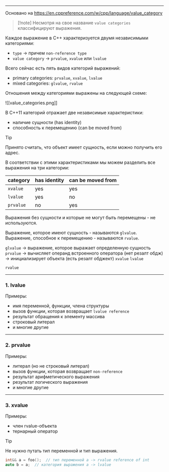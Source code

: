 ___
Основано на https://en.cppreference.com/w/cpp/language/value_category

>[!note] Несмотря на свое название `value categories` классифицируют выражения.

Каждое выражение в C++ характеризуется двумя независимыми категориями:
- `type` -> причем `non-reference type`
- `value category` -> `prvalue`, `xvalue` или `lvalue`

Всего сейчас есть пять видов категорий выражений:
- primary categories: `prvalue`, `xvalue`, `lvalue`
- mixed categories: `glvalue`, `rvalue`

Отношения между категориями выражены на следующей схеме:

![[value_categories.png]]

В C++11 категорий отражает две независимые характеристики:
- наличие сущности (has identity)
- способность к перемещению (can be moved from)

>[!tip]
>Принято считать, что объект имеет сущность, если можно получить его адрес.

В соответствии с этими характеристиками мы можем разделить все выражения на три категории:

category | has identity | can be moved from
-|-|-
`xvalue`|yes|yes
`lvalue`|yes|no 
`prvalue`|no|yes

Выражения без сущности и которые не могут быть перемещены - не используются.

Выражение, которое имеют сущность - называются `glvalue`.
Выражение, способное к перемещению - называются `rvalue`.

`glvalue` -> выражение, которое выражает определенную сущность
`prvalue` -> вычисляет операнд встроенного оператора (нет резалт обдж)
	-> инициализирует объекта (есть резалт обджект)
`xvalue`
`lvalue`

`rvalue`

___
### 1. lvalue

Примеры:
- имя переменной, функции, члена структуры
- вызов функции, которая возвращает `lvalue reference`
- результат обращения к элементу массива
- строковый литерал
- и многие другие

___
### 2. prvalue

Примеры:
- литерал (но не строковый литерал)
- вызов функции, которая возвращает `non-reference`
- результат арифметического выражения
- результат логического выражения
- и многие другие

___
### 3. xvalue

Примеры:
- член rvalue-объекта
- тернарный оператор

>[!tip]
>Не нужно путать тип переменной и тип выражения.
>```C++
>int&& a = foo();  // тип переменной a -> rvalue reference of int
>auto b = a;  // категория выражения a -> lvalue
>```

